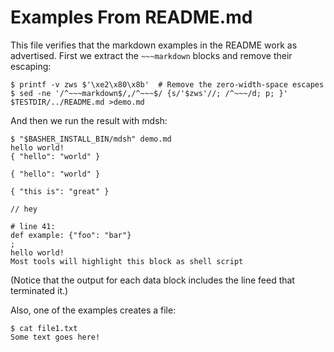 # Examples From README.md

This file verifies that the markdown examples in the README work as advertised.  First we extract the `~~~markdown` blocks and remove their escaping:

    $ printf -v zws $'\xe2\x80\x8b'  # Remove the zero-width-space escapes
    $ sed -ne '/^~~~markdown$/,/^~~~$/ {s/'$zws'//; /^~~~/d; p; }' $TESTDIR/../README.md >demo.md

And then we run the result with mdsh:

    $ "$BASHER_INSTALL_BIN/mdsh" demo.md
    hello world!
    { "hello": "world" }
    
    { "hello": "world" }
    
    { "this is": "great" }
    
    // hey
    
    # line 41:
    def example: {"foo": "bar"}
    ;
    hello world!
    Most tools will highlight this block as shell script

(Notice that the output for each data block includes the line feed that terminated it.)

Also, one of the examples creates a file:

    $ cat file1.txt
    Some text goes here!
